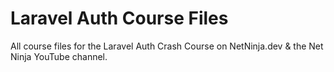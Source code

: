 # Laravel Auth Course Files
All course files for the Laravel Auth Crash Course on NetNinja.dev &amp; the Net Ninja YouTube channel.
